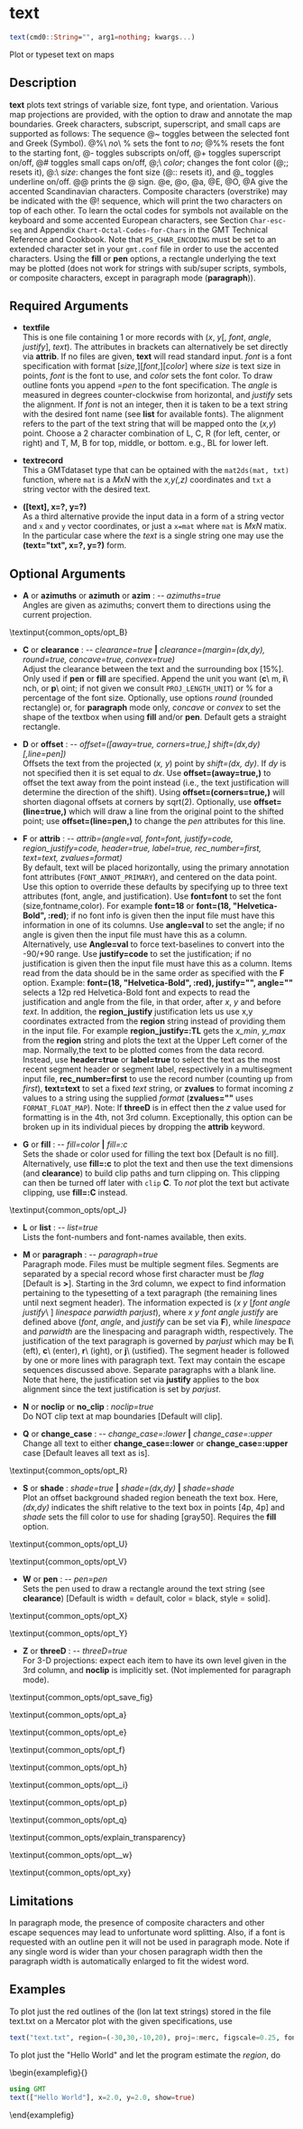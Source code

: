 # text

```julia
text(cmd0::String="", arg1=nothing; kwargs...)
```

Plot or typeset text on maps

Description
-----------

**text** plots text strings of variable size, font type, and orientation. Various map projections are
provided, with the option to draw and annotate the map boundaries. Greek characters, subscript, superscript,
and small caps are supported as follows: The sequence @~ toggles between the selected font and Greek (Symbol).
@%\ *no*\ % sets the font to *no*; @%% resets the font to the starting font, @- toggles subscripts on/off,
@+ toggles superscript on/off, @# toggles small caps on/off, @;\ *color*; changes the font color (@;; resets it),
@:\ *size*: changes the font size (@:: resets it), and @\_ toggles underline on/off. @@ prints the @ sign.
@e, @o, @a, @E, @O, @A give the accented Scandinavian characters. Composite characters (overstrike) may be
indicated with the @!<char1><char2> sequence, which will print the two characters on top of each other.
To learn the octal codes for symbols not available on the keyboard and some accented European characters,
see Section `Char-esc-seq` and Appendix `Chart-Octal-Codes-for-Chars` in the GMT Technical Reference and Cookbook.
Note that `PS_CHAR_ENCODING` must be set to an extended character set in your `gmt.conf` file in order to use
the accented characters. Using the **fill** or **pen** options, a rectangle underlying the text may be plotted
(does not work for strings with sub/super scripts, symbols, or composite characters, except in paragraph mode (**paragraph**)). 

Required Arguments
------------------

- **textfile**\
    This is one file containing 1 or more records with (*x*, *y*[, *font*, *angle*, *justify*], *text*).
    The attributes in brackets can alternatively be set directly via **attrib**. If no files are given,
    **text** will read standard input. *font* is a font specification with format [*size*,][*font*,][*color*]
    where *size* is text size in points, *font* is the font to use, and *color* sets the font color. To draw
    outline fonts you append =*pen* to the font specification. The *angle* is measured in degrees counter-clockwise
    from horizontal, and *justify* sets the alignment. If *font* is not an integer, then it is taken to be a text
    string with the desired font name (see **list** for available fonts). The alignment refers to the part of the
    text string that will be mapped onto the (*x,y*) point. Choose a 2 character combination of L, C, R
    (for left, center, or right) and T, M, B for top, middle, or bottom. e.g., BL for lower left.

- **textrecord**\
    This a GMTdataset type that can be optained with the `mat2ds(mat, txt)` function, where `mat` is a *MxN* with the
    *x,y(,z)* coordinates and `txt` a string vector with the desired text.

- **([text], x=?, y=?)**\
    As a third alternative provide the input data in a form of a string vector and `x` and `y` vector coordinates,
    or just a `x=mat` where `mat` is *MxN* matix. In the particular case where the *text* is a single string one
    may use the **(text="txt", x=?, y=?)** form.

Optional Arguments
------------------

- **A** or **azimuths** or **azimuth** or **azim** : -- *azimuths=true*\
    Angles are given as azimuths; convert them to directions using the current projection. 

\textinput{common_opts/opt_B}

- **C** or **clearance** : -- *clearance=true* **|** *clearance=(margin=(dx,dy), round=true, concave=true, convex=true)*\
    Adjust the clearance between the text and the surrounding box [15%]. Only used if
    **pen** or **fill** are specified.  Append the unit you want (**c**\ m, **i**\ nch,
    or **p**\ oint; if not given we consult `PROJ_LENGTH_UNIT`) or % for a percentage
    of the font size. Optionally, use options *round* (rounded rectangle) or, for
    **paragraph** mode only, *concave* or *convex* to set the shape of the textbox when
    using **fill** and/or **pen**. Default gets a straight rectangle.

- **D** or **offset** : -- *offset=([away=true, corners=true,] shift=(dx,dy) [,line=pen])*\
    Offsets the text from the projected (*x, y*) point by *shift=(dx, dy)*. If *dy* is not
    specified then it is set equal to *dx*. Use **offset=(away=true,)** to offset the text
    away from the point instead (i.e., the text justification will determine the direction
    of the shift). Using **offset=(corners=true,)** will shorten diagonal offsets at corners
    by sqrt(2). Optionally, use **offset=(line=true,)** which will draw a line from the original
    point to the shifted point; use **offset=(line=pen,)** to change the *pen* attributes for this line.

- **F** or **attrib** : -- *attrib=(angle=val, font=font, justify=code, region\_justify=code, header=true, label=true, rec\_number=first, text=text, zvalues=format)*\
    By default, text will be placed horizontally, using the primary annotation font attributes
    (`FONT_ANNOT_PRIMARY`), and centered on the data point. Use this option to override these
    defaults by specifying up to three text attributes (font, angle, and justification). Use
    **font=font** to set the font (size,fontname,color). For example **font=18** or
    **font=(18, "Helvetica-Bold", :red)**; if no font info is given then the input file must have
    this information in one of its columns. Use **angle=val** to set the angle; if no angle is
    given then the input file must have this as a column.  Alternatively, use **Angle=val** to
    force text-baselines to convert into the -90/+90 range. Use **justify=code** to set the
    justification; if no justification is given then the input file must have this as a column.
    Items read from the data should be in the same order as specified with the **F** option.
    Example: **font=(18, "Helvetica-Bold", :red), justify="", angle=""** selects a 12p red
    Helvetica-Bold font and expects to read the justification and angle from the file, in that
    order, after *x*, *y* and before *text*. In addition, the **region\_justify** justification
    lets us use x,y coordinates extracted from the **region** string instead of providing them
    in the input file. For example **region\_justify=:TL** gets the *x\_min*, *y\_max* from the
    **region** string and plots the text at the Upper Left corner of the map. Normally,the text
    to be plotted comes from the data record. Instead, use **header=true** or **label=true** to
    select the text as the most recent segment header or segment label, respectively in a multisegment
    input file, **rec\_number=first** to use the record number (counting up from *first*), **text=text**
    to set a fixed *text* string, or **zvalues** to format incoming *z* values to a string using the
    supplied *format* (**zvalues=""** uses `FORMAT_FLOAT_MAP`). Note: If **threeD** is in effect then
    the *z* value used for formatting is in the 4th, not 3rd column.  Exceptionally, this option can
    be broken up in its individual pieces by dropping the **attrib** keyword. 

- **G** or **fill** : -- *fill=color* **|** *fill=:c*\
    Sets the shade or color used for filling the text box [Default is no fill]. Alternatively, use **fill=:c** to plot
    the text and then use the text dimensions (and **clearance**) to build clip paths and turn clipping on. This clipping
    can then be turned off later with `clip` **C**. To *not* plot the text but activate clipping, use **fill=:C** instead.

\textinput{common_opts/opt_J}

- **L** or **list** : -- *list=true*\
    Lists the font-numbers and font-names available, then exits.

- **M** or **paragraph** : -- *paragraph=true*\
    Paragraph mode. Files must be multiple segment files. Segments are separated by a special record whose first
    character must be *flag* [Default is **>**]. Starting in the 3rd column, we expect to find information
    pertaining to the typesetting of a text paragraph (the remaining lines until next segment header).
    The information expected is (*x y* [*font angle justify*\ ] *linespace parwidth parjust*), where
    *x y font angle justify* are defined above (*font*, *angle*, and *justify* can be set via **F**), while
    *linespace* and *parwidth* are the linespacing and paragraph width, respectively. The justification of the
    text paragraph is governed by *parjust* which may be **l**\ (eft), **c**\ (enter), **r**\ (ight), or
    **j**\ (ustified). The segment header is followed by one or more lines with paragraph text. Text may
    contain the escape sequences discussed above. Separate paragraphs with a blank line. Note that here, the
    justification set via **justify** applies to the box alignment since the text justification is set by *parjust*.

- **N** or **noclip** or **no\_clip** : *noclip=true*\
    Do NOT clip text at map boundaries [Default will clip]. 

- **Q** or **change\_case** : -- *change\_case=:lower* **|** *change\_case=:upper*\
    Change all text to either **change\_case=:lower** or **change\_case=:upper** case [Default leaves all text as is].

\textinput{common_opts/opt_R}

- **S** or **shade** : *shade=true* **|** *shade=(dx,dy)* **|** *shade=shade*\
    Plot an offset background shaded region beneath the text box. Here, *(dx,dy)* indicates the shift relative to
    the text box in points [4p, 4p] and *shade* sets the fill color to use for shading [gray50]. Requires the
    **fill** option.

\textinput{common_opts/opt_U}

\textinput{common_opts/opt_V}

- **W** or **pen** : -- *pen=pen*\
    Sets the pen used to draw a rectangle around the text string (see **clearance**) [Default is width = default, color = black, style = solid].

\textinput{common_opts/opt_X}

\textinput{common_opts/opt_Y}

- **Z** or **threeD** : -- *threeD=true*\
    For 3-D projections: expect each item to have its own level given in the 3rd column, and **noclip** is implicitly set. (Not implemented for paragraph mode). 

\textinput{common_opts/opt_save_fig}

\textinput{common_opts/opt_a}

\textinput{common_opts/opt_e}

\textinput{common_opts/opt_f}

\textinput{common_opts/opt_h}

\textinput{common_opts/opt__i}

\textinput{common_opts/opt_p}

\textinput{common_opts/opt_q}

\textinput{common_opts/explain_transparency}

\textinput{common_opts/opt__w}

\textinput{common_opts/opt_xy}

Limitations
-----------

In paragraph mode, the presence of composite characters and other escape sequences may lead to unfortunate
word splitting. Also, if a font is requested with an outline pen it will not be used in paragraph mode.
Note if any single word is wider than your chosen paragraph width then the paragraph width is automatically
enlarged to fit the widest word.

Examples
--------

To plot just the red outlines of the (lon lat text strings) stored in the file text.txt on a Mercator plot with the given specifications, use

```julia
text("text.txt", region=(-30,30,-10,20), proj=:merc, figscale=0.25, font=(18,:Helvetica,"-=0.5p",:red), frame=(annot=5,), show=true)
```

To plot just the "Hello World" and let the program estimate the *region*, do

\begin{examplefig}{}
```julia
using GMT
text(["Hello World"], x=2.0, y=2.0, show=true)
```
\end{examplefig}
